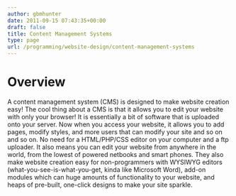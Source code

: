 ```yaml
---
author: gbmhunter
date: 2011-09-15 07:43:35+00:00
draft: false
title: Content Management Systems
type: page
url: /programming/website-design/content-management-systems
---
```


# Overview

A content management system (CMS) is designed to make website creation easy! The cool thing about a CMS is that it allows you to edit your website with only your browser! It is essentially a bit of software that is uploaded onto your server. Now when you access your website, it allows you to add pages, modify styles, and more users that can modify your site and so on and so on. No need for a HTML/PHP/CSS editor on your computer and a ftp uploader. It also means you can edit your website from anywhere in the world, from the lowest of powered netbooks and smart phones. They also make website creation easy for non-programmers with WYSIWYG editors (what-you-see-is-what-you-get, kinda like Microsoft Word), add-on modules which can huge amounts of functionality to your website, and heaps of pre-built, one-click designs to make your site sparkle.
